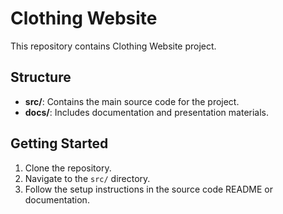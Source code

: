 # Clothing Website

This repository contains Clothing Website project.

## Structure
- **src/**: Contains the main source code for the project.
- **docs/**: Includes documentation and presentation materials.

## Getting Started
1. Clone the repository.
2. Navigate to the `src/` directory.
3. Follow the setup instructions in the source code README or documentation.

